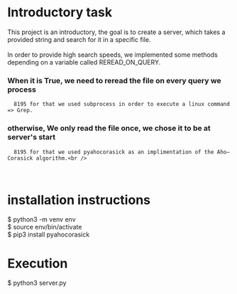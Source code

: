 # Introductory task

This project is an introductory, the goal is to create a server, which takes a provided string and search for it in a specific file.<br />
<br />
In order to provide high search speeds, we implemented some methods depending on a variable called REREAD_ON_QUERY.<br />
### When it is True, we need to reread the file on every query we process<br />
      8195 for that we used subprocess in order to execute a linux command => Grep.
### otherwise, We only read the file once, we chose it to be at server's start<br />
      8195 for that we used pyahocorasick as an implimentation of the Aho–Corasick algorithm.<br />
<br />


# installation instructions

  $ python3 -m venv env<br />
  $ source env/bin/activate<br />
  $ pip3 install pyahocorasick<br />

# Execution

  $ python3 server.py
